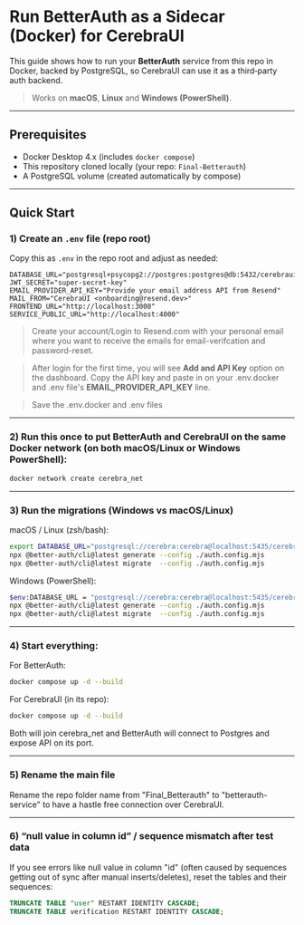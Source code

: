 # Run BetterAuth as a Sidecar (Docker) for CerebraUI

This guide shows how to run your **BetterAuth** service from this repo in Docker, backed by PostgreSQL, so CerebraUI can use it as a third‑party auth backend.

> Works on **macOS**, **Linux** and **Windows (PowerShell)**.

---

## Prerequisites

- Docker Desktop 4.x (includes `docker compose`)
- This repository cloned locally (your repo: `Final-Betterauth`)
- A PostgreSQL volume (created automatically by compose)

---

## Quick Start

### 1) Create an `.env` file (repo root)

Copy this as `.env` in the repo root and adjust as needed:

```
DATABASE_URL="postgresql+psycopg2://postgres:postgres@db:5432/cerebraui"
JWT_SECRET="super-secret-key"
EMAIL_PROVIDER_API_KEY="Provide your email address API from Resend"
MAIL_FROM="CerebraUI <onboarding@resend.dev>"
FRONTEND_URL="http://localhost:3000"
SERVICE_PUBLIC_URL="http://localhost:4000"
```

> Create your account/Login to Resend.com with your personal email where you want to receive the emails for email-verifcation and password-reset.

> After login for the first time, you will see **Add and API Key** option on the dashboard. Copy the API key and paste in on your .env.docker and .env file's **EMAIL_PROVIDER_API_KEY** line.

> Save the .env.docker and .env files

---

### 2) Run this once to put BetterAuth and CerebraUI on the same Docker network (on both macOS/Linux or Windows PowerShell):

```bash
docker network create cerebra_net
```

---

### 3) Run the migrations (Windows vs macOS/Linux)

macOS / Linux (zsh/bash):

```bash
export DATABASE_URL="postgresql://cerebra:cerebra@localhost:5435/cerebra_auth"
npx @better-auth/cli@latest generate --config ./auth.config.mjs
npx @better-auth/cli@latest migrate  --config ./auth.config.mjs
```

Windows (PowerShell):

```bash
$env:DATABASE_URL = "postgresql://cerebra:cerebra@localhost:5435/cerebra_auth"
npx @better-auth/cli@latest generate --config ./auth.config.mjs
npx @better-auth/cli@latest migrate  --config ./auth.config.mjs
```

---

### 4) Start everything:

For BetterAuth:

```bash
docker compose up -d --build
```

For CerebraUI (in its repo):

```bash
docker compose up -d --build
```

Both will join cerebra_net and BetterAuth will connect to Postgres and expose API on its port.


---

### 5) Rename the main file

Rename the repo folder name from "Final_Betterauth" to "betterauth-service" to have a hastle free connection over CerebraUI.


---

### 6) “null value in column id” / sequence mismatch after test data

If you see errors like null value in column "id" (often caused by sequences getting out of sync after manual inserts/deletes), reset the tables and their sequences:

```sql
TRUNCATE TABLE "user" RESTART IDENTITY CASCADE;
TRUNCATE TABLE verification RESTART IDENTITY CASCADE;
```